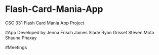 # Flash-Card-Mania-App
CSC 331 Flash Card Mania App Project

#App Developed by 
Jenna Frisch
James Slade
Ryan Grisset
Steven Mota
Shauna Phaxay

#Meetings

